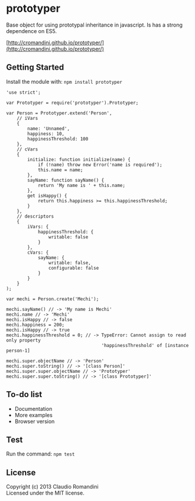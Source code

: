 prototyper
==========

Base object for using prototypal inheritance in javascript. Is has a strong dependence on ES5.

[http://cromandini.github.io/prototyper/](http://cromandini.github.io/prototyper/)

## Getting Started

Install the module with: `npm install prototyper`

	'use strict';
	
	var Prototyper = require('prototyper').Prototyper;
	
	var Person = Prototyper.extend('Person',
		// iVars
		{
        	name: 'Unnamed',
        	happiness: 10,
        	happinessThreshold: 100
    	},
    	// cVars
    	{
    	    initialize: function initialize(name) {
    	        if (!name) throw new Error('name is required');
    	        this.name = name;
    	    },
    	    sayName: function sayName() {
    	        return 'My name is ' + this.name;
    	    },
    	    get isHappy() {
    	        return this.happiness >= this.happinessThreshold;
    	    }
    	},
    	// descriptors
    	{
    	    iVars: {
    	        happinessThreshold: {
    	            writable: false
    	        }
    	    },
    	    cVars: {
    	        sayName: {
    	            writable: false,
    	            configurable: false
    	        }
    	    }
    	}
	);

	var mechi = Person.create('Mechi');

	mechi.sayName() // -> 'My name is Mechi'
	mechi.name // -> 'Mechi'
	mechi.isHappy // -> false
	mechi.happiness = 200;
	mechi.isHappy // -> true
	mechi.happinessThreshold = 0; // -> TypeError: Cannot assign to read only property
	                                    'happinessThreshold' of [instance person-1]
	
	mechi.super.objectName // -> 'Person'
	mechi.super.toString() // -> '[class Person]'
	mechi.super.super.objectName // -> 'Prototyper'
	mechi.super.super.toString() // -> '[class Prototyper]'

## To-do list
- Documentation
- More examples
- Browser version

## Test
Run the command: `npm test`

## License
Copyright (c) 2013 Claudio Romandini  
Licensed under the MIT license.

